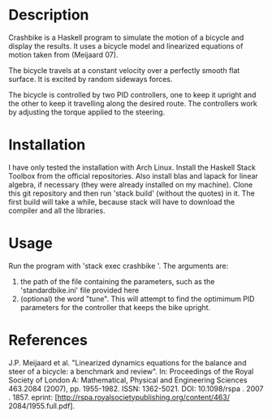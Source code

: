 # Description

Crashbike is a Haskell program to simulate the motion of a bicycle and display the results.  It uses a bicycle model and linearized equations of motion taken from (Meijaard 07). 

The bicycle travels at a constant velocity over a perfectly smooth flat surface.  It is excited by random sideways forces.

The bicycle is controlled by two PID controllers, one to keep it upright and the other to keep it travelling along the desired route.  The controllers work by adjusting the torque applied to the steering.

# Installation

I have only tested the installation with Arch Linux.  Install the Haskell Stack Toolbox from the official repositories.  Also install blas and lapack for linear algebra, if necessary (they were already installed on my machine).  Clone this git repository and then run 'stack build' (without the quotes) in it.  The first build will take a while, because stack will have to download the compiler and all the libraries.

# Usage

Run the program with 'stack exec crashbike <arguments>'.  The arguments are:

1. the path of the file containing the parameters, such as the 'standardbike.ini' file provided here
2. (optional) the word "tune".  This will attempt to find the optimimum PID parameters for the controller that keeps the bike upright.

# References

J.P. Meijaard et al. "Linearized dynamics equations
for the balance and steer of a bicycle: a benchmark
and review". In: Proceedings of the Royal Society of
London A: Mathematical, Physical and Engineering
Sciences 463.2084 (2007), pp. 1955-1982. ISSN:
1362-5021. DOI: 10.1098/rspa . 2007 . 1857. eprint:
[http://rspa.royalsocietypublishing.org/content/463/ 2084/1955.full.pdf].
